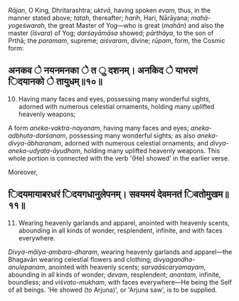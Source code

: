 *Rājan*, O King, Dhritarashtra; *uktvā*, having spoken *evam*, thus, in the manner stated above; *tatah*, thereafter; *harih*, Hari, Nārāyana; *mahā-yogeśwarah*, the great Master of Yog—who is great (*mahān*) and also the master (*īśvara*) of Yog; *darśayāmāsa* showed; *pārthāya*, to the son of Prthā; the *paramam*, supreme; *aiśvaram*, divine; *rūpam*, form, the Cosmic form:

## अनकव े नयनमनका े त ु दशनम्। अनकिद े याभरणं िदयानको े तायुधम्॥१०॥

10. Having many faces and eyes, possessing many wonderful sights, adorned with numerous celestial ornaments, holding many uplifted heavenly weapons;

A form *aneka-vaktra-nayanam*, having many faces and eyes; *aneka-adbhuta-darśanam*, possessing many wonderful sights; as also *aneka-divya-ābharanam*, adorned with numerous celestial ornaments; and *divya-aneka-udyata-āyudham*, holding many uplifted heavenly weapons. This whole portion is connected with the verb '(He) showed' in the earlier verse.

Moreover,

## िदयमायाबरधरं िदयगधानुलेपनम्। सवयमयं देवमनतं िवतोमुखम॥११॥

11. Wearing heavenly garlands and apparel, anointed with heavenly scents, abounding in all kinds of wonder, resplendent, infinite, and with faces everywhere.

*Divya-mālya-ambara-dharam*, wearing heavenly garlands and apparel—the Bhagavān wearing celestial flowers and clothing; *divyagandha-anulepanam*, anointed with heavenly scents; *sarvaāścaryamayam*, abounding in all kinds of wonder; *devam*, resplendent; *anantam*, infinite, boundless; and *viśvato-mukham*, with faces everywhere—He being the Self of all beings. 'He showed (to Arjuna)', or 'Arjuna saw', is to be supplied.